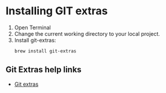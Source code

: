 # Installing GIT extras

1. Open Terminal
2. Change the current working directory to your local project.
3. Install git-extras:
    ```bash
    brew install git-extras
    ```
## Git Extras help links

* [Git extras](https://github.com/tj/git-extras)
